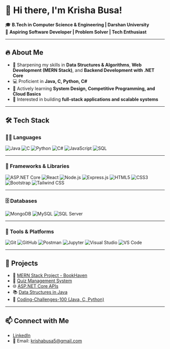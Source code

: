 # 👋 Hi there, I'm Krisha Busa!

🎓 **B.Tech in Computer Science & Engineering | Darshan University**  
🚀 **Aspiring Software Developer | Problem Solver | Tech Enthusiast**

---

## 🔥 About Me
- 📌 Sharpening my skills in **Data Structures & Algorithms**, **Web Development (MERN Stack)**, and **Backend Development with .NET Core**
- 💻 Proficient in **Java, C, Python, C#**
- 🎯 Actively learning **System Design, Competitive Programming, and Cloud Basics**
- 🎨 Interested in building **full-stack applications and scalable systems**

---
<!--
## 🛠️ Tech Stack
**Languages:**  
`Java` | `C` | `Python` | `C#` | `JavaScript` | `SQL`

**Frameworks & Libraries:**  
- ASP.NET Core, React.js, Node.js, Express
- HTML5, CSS3, Bootstrap, Tailwind CSS

**Databases:**  
- MongoDB, MySQL, SQL Server

**Tools & Platforms:**  
- Git & GitHub, Postman, Jupyter Notebook, Visual Studio, VS Code
-->
## 🛠️ Tech Stack

### 👩‍💻 Languages
![Java](https://img.shields.io/badge/Java-ED8B00?style=for-the-badge&logo=java&logoColor=white)
![C](https://img.shields.io/badge/C-00599C?style=for-the-badge&logo=c&logoColor=white)
![Python](https://img.shields.io/badge/Python-3776AB?style=for-the-badge&logo=python&logoColor=white)
![C#](https://img.shields.io/badge/C%23-239120?style=for-the-badge&logo=c-sharp&logoColor=white)
![JavaScript](https://img.shields.io/badge/JavaScript-F7DF1E?style=for-the-badge&logo=javascript&logoColor=black)
![SQL](https://img.shields.io/badge/SQL-CC2927?style=for-the-badge&logo=sqlite&logoColor=white)

---

### 🚀 Frameworks & Libraries
![ASP.NET Core](https://img.shields.io/badge/ASP.NET_Core-512BD4?style=for-the-badge&logo=dotnet&logoColor=white)
![React](https://img.shields.io/badge/React-20232A?style=for-the-badge&logo=react&logoColor=61DAFB)
![Node.js](https://img.shields.io/badge/Node.js-339933?style=for-the-badge&logo=nodedotjs&logoColor=white)
![Express.js](https://img.shields.io/badge/Express.js-404D59?style=for-the-badge)
![HTML5](https://img.shields.io/badge/HTML5-E34F26?style=for-the-badge&logo=html5&logoColor=white)
![CSS3](https://img.shields.io/badge/CSS3-1572B6?style=for-the-badge&logo=css3&logoColor=white)
![Bootstrap](https://img.shields.io/badge/Bootstrap-7952B3?style=for-the-badge&logo=bootstrap&logoColor=white)
![Tailwind CSS](https://img.shields.io/badge/Tailwind_CSS-38B2AC?style=for-the-badge&logo=tailwind-css&logoColor=white)

---

### 🗄️ Databases
![MongoDB](https://img.shields.io/badge/MongoDB-47A248?style=for-the-badge&logo=mongodb&logoColor=white)
![MySQL](https://img.shields.io/badge/MySQL-005C84?style=for-the-badge&logo=mysql&logoColor=white)
![SQL Server](https://img.shields.io/badge/SQL_Server-CC2927?style=for-the-badge&logo=microsoftsqlserver&logoColor=white)

---

### 🔧 Tools & Platforms
![Git](https://img.shields.io/badge/Git-F05032?style=for-the-badge&logo=git&logoColor=white)
![GitHub](https://img.shields.io/badge/GitHub-181717?style=for-the-badge&logo=github&logoColor=white)
![Postman](https://img.shields.io/badge/Postman-FF6C37?style=for-the-badge&logo=postman&logoColor=white)
![Jupyter](https://img.shields.io/badge/Jupyter-F37626?style=for-the-badge&logo=jupyter&logoColor=white)
![Visual Studio](https://img.shields.io/badge/Visual_Studio-5C2D91?style=for-the-badge&logo=visualstudio&logoColor=white)
![VS Code](https://img.shields.io/badge/VS_Code-007ACC?style=for-the-badge&logo=visualstudiocode&logoColor=white)

---

## 🚀 Projects
- 🧩 [MERN Stack Project - BookHaven](https://github.com/Krisha84/BookHaven-MERN)
- 🎯 [Quiz Management System](https://github.com/Krisha84/Quiz-Management-System)
- 🌐 [ASP.NET Core APIs](https://github.com/Krisha84/ASP.NET-Core)
- 📚 [Data Structures in Java](https://github.com/Krisha84/Data-Structure)
- 🚀 [Coding-Challenges-100 (Java, C, Python)](https://github.com/Krisha84/Coding-Challenges-100)

---

## 📫 Connect with Me
- [LinkedIn](https://www.linkedin.com/in/krisha-busa-6966352a6)
- 📧 Email: krishabusa5@gmail.com
